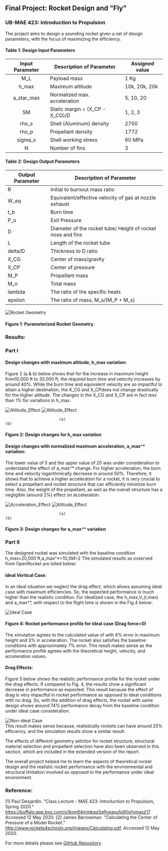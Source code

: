 ## Final Project: Rocket Design and "Fly"
### UB-MAE 423: Introduction to Propulsion

The project aims to design a sounding rocket given a set of design parameters, with the focus of maximizing the efficiency.

#### Table 1: Design Input Parameters

| Input Parameter  |    Description of Parameter           |    Assigned value    |
|:----------------:|---------------------------------------|----------------------|
|        M_L       |    Payload mass                       |    1 Kg              |
|        h_max     |    Maximum altitude                   |    10k, 20k, 20k     |
|       a_star_max |    Normalized max. acceleration       |    5, 10, 20         |
|       SM         |    Static margin = (X_CP - X_CG)/D    |    1, 2, 3           |
|       rho_s      |    Shell (Aluminum) density           |    2700              |
|       rho_p      |    Propellant density                 |    1772              |
|       sigma_s    |    Shell working stress               |    60 MPa            |
|         N        |    Number of fins                     |    3                 |

#### Table 2: Design Output Parameters

|    Output Parameter    |    Description of Parameter                                       |
|------------------------|-------------------------------------------------------------------|
|       R                |    Initial to burnout mass ratio                                  |
|       W_eq             |    Equivalent/effective velocity of gas at nozzle exhaust         |
|       t_b              |    Burn time                                                      |
|       P_o              |    Exit Pressure                                                  |
|       D                |    Diameter of the rocket tube/ Height of rocket nose and fins    |
|       L                |    Length of the rocket tube                                      |
|      delta/D           |    Thickness to D ratio                                           |
|       X_CG             |    Center of mass/gravity                                         |
|       X_CP             |    Center of pressure                                             |
|       M_P              |    Propellant mass                                                |
|       M_o              |    Total mass                                                     |
|       lambda           |    The ratio of the specific heats                                |
|       epsilon          |    The ratio of mass, M_s/(M_P + M_s)                             |


![Rocket Geometry](/figures/rocket_geometry.png)

#### Figure 1: Parameterized Rocket Geometry. 

### Results:
### Part I
#### Design changes with maximum altitude, h_max variation:
Figure 2 (a & b) below shows that for the increase in maximum height from10,000 ft to 30,000 ft, the required burn time and velocity increases by around 40%. While the burn time and equivalent velocity are so impactful to attain a higher destination, the X_CG  and X_CPdoes not change drastically for the higher altitude. The changes in the X_CG  and X_CP are in fact less than 1% for variations in h_max.

![Altitude_Effect](/figures/fig_hmax_1.png)                 ![Altitude_Effect](/figures/fig_hmax_2.png)

	                    	(a)                                                           (b)
#### Figure 2: Design changes for h_max variation

#### Design changes with normalized maximum acceleration, a_max^* variation: 
The lower value of 5 and the upper value of 20 was under consideration to understand the effect of a_max^* change. For higher acceleration, the burn time and velocity logarithmically decrease in around 50%. Therefore, it shows that to achieve a higher acceleration for a rocket, it is very crucial to select a propellant and rocket structure that can efficiently minimize burn time. Also, the weight of the propellant, as well as the overall structure has a negligible (around 2%) effect on acceleration. 

![Acceleration_Effect](/figures/fig_amax_1.png)                 ![Altitude_Effect](/figures/fig_amax_2.png)

 	                    	(a)                                                           (b)
#### Figure 3: Design changes for a_max^* variation

### Part II
The designed rocket was simulated with the baseline condition h_max=20,000 ft,a_max^*=10,SM=2
The simulated results as ovserved from OpenRocket are lsited below:

#### Ideal Vertical Case: 
In an ideal situation we neglect the drag effect, which allows assuming ideal case with maximum efficiencies. So, the expected performance is much higher than the realistic condition.
For idealized case, the h_max,V_(r,max)  and a_max^*, with respect to the flight time is shown in the Fig.4 below:

![Ideal Case](/figures/plot_sim1.png)             
#### Figure 4: Rocket performance profile for ideal case (Drag force=0)
The simulation agrees to the calculated value of with 6% error in maximum height and 3% in acceleration. The rocket also satisfies the baseline conditions with approximately 7% error. This result makes sense as the performance profile agrees with the theoretical height, velocity, and acceleration values.

#### Drag Effects: 
Figure 5 below shows the realistic performance profile for the rocket under the drag effects. If compared to Fig. 4, the results show a significant decrease in performance as expected. This result because the effect of drag is very impactful in rocket performance as opposed to ideal conditions with no drag. So, with the addition of drag effects, the rocket with same design shows around 74% performance decay from the baseline condition under ideal case consideration.

![Non-ideal Case](/figures/plot_sim2.png)  
This result makes sense because, realistically rockets can have around 25% efficiency, and the simulation results show a similar result.

The effects of different geometry selction for rocket structure, structural material selection and propellent selection have also been observed in this section, which are included in the extended version of the report.

The overall project helped me to learn the aspects of theoretical rocket design and the realistic rocket performance with the environmental and structural limitation involved as opposed to the performance under ideal environment. 

### Reference: 
[1] Paul Desjardin. "Class Lecture - MAE 423: Introduction to Propulsion, Spring 2020." https://buffalo.app.box.com/s/8om64mmkqq3qflveaxufp90ofymasz17. Accessed 12 May 2020.
[2] James Barrowman. “Calculating the Center of Pressure of a Model Rocket.” http://www.rockets4schools.org/images/Calculating.pdf. Accessed 12 May 2020.

For more details please see [GitHub Repository](https://https://github.com/K-ayesha/Rocket_Design_Class_Project).

<!-- 
You can use the [editor on GitHub](https://github.com/K-ayesha/Rocket_Design_Class_Project/edit/master/README.md) to maintain and preview the content for your website in Markdown files.

Whenever you commit to this repository, GitHub Pages will run [Jekyll](https://jekyllrb.com/) to rebuild the pages in your site, from the content in your Markdown files.

### Markdown

Markdown is a lightweight and easy-to-use syntax for styling your writing. It includes conventions for

```markdown
Syntax highlighted code block

# Header 1
## Header 2
### Header 3

- Bulleted
- List

1. Numbered
2. List

**Bold** and _Italic_ and `Code` text

[Link](url) and ![Image](src)
```

For more details see [GitHub Flavored Markdown](https://guides.github.com/features/mastering-markdown/).

### Jekyll Themes

Your Pages site will use the layout and styles from the Jekyll theme you have selected in your [repository settings](https://github.com/K-ayesha/Rocket_Design_Class_Project/settings). The name of this theme is saved in the Jekyll `_config.yml` configuration file.

### Support or Contact

Having trouble with Pages? Check out our [documentation](https://help.github.com/categories/github-pages-basics/) or [contact support](https://github.com/contact) and we’ll help you sort it out.
-->
